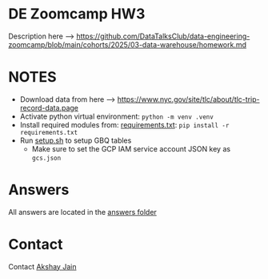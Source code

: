 # DE Zoomcamp HW3

Description here --> https://github.com/DataTalksClub/data-engineering-zoomcamp/blob/main/cohorts/2025/03-data-warehouse/homework.md

# NOTES
- Download data from here --> https://www.nyc.gov/site/tlc/about/tlc-trip-record-data.page
- Activate python virtual environment: `python -m venv .venv`
- Install required modules from: [requirements.txt](./requirements.txt): `pip install -r requirements.txt`
- Run [setup.sh](./answers/setup.sh) to setup GBQ tables
    - Make sure to set the GCP IAM service account JSON key as `gcs.json`

# Answers
All answers are located in the [answers folder](./answers/)

# Contact
Contact [Akshay Jain](https://www.linkedin.com/in/akshayrjain/)